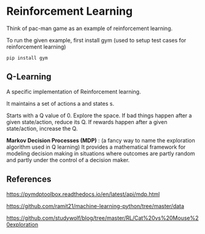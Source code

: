 # Reinforcement Learning

Think of pac-man game as an example of reinforcement learning.

To run the given example, first install gym (used to setup test cases for reinforcement learning)
```
pip install gym
```

## Q-Learning

A specific implementation of Reinforcement learning.

It maintains a set of actions a and states s. 

Starts with a Q value of 0. Explore the space. If bad things happen after a given state/action, reduce its Q. If rewards happen after a given state/action, increase the Q.

**Markov Decision Processes (MDP)** : (a fancy way to name the exploration algorithm used in Q learning) It provides a mathematical framework for modeling decision making in situations where outcomes are partly random and partly under the control of a decision maker.


## References

https://pymdptoolbox.readthedocs.io/en/latest/api/mdp.html

https://github.com/ramit21/machine-learning-python/tree/master/data

https://github.com/studywolf/blog/tree/master/RL/Cat%20vs%20Mouse%20exploration


